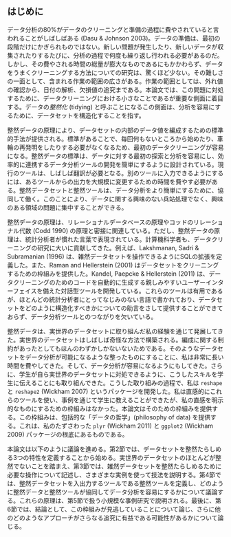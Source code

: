 ## はじめに

データ分析の80%がデータのクリーニングと準備の過程に費やされていると言われることがしばしばある (Dasu & Johnson 2003)。データの準備は、最初の段階だけにかぎられものではない。新しい問題が発生したり、新しいデータが収集されたりするたびに、分析の過程で何度も繰り返し行われる必要があるのだ。しかし、その費やされる時間の総量が膨大なものであるにもかかわらず、データをうまくクリーニングする方法についての研究は、驚くほど少ない。その難しさの一面として、含まれる作業の範囲の広さがある。作業の範囲としては、外れ値の確認から、日付の解析、欠損値の追究まである。本論文では、この問題に対処するために、データクリーニングにおける小さなことであるが重要な側面に着目する。データの*整然化* (tidying) と呼ぶことになるこの側面は、分析を容易にするために、データセットを構造化することを指す。

整然データの原理により、データセットの内部のデータ値を編成するための標準的手法が提供される。標準があることで、毎回何もないところから始めたり、車輪の再発明をしたりする必要がなくなるため、最初のデータクリーニングが容易になる。整然データの標準は、データに対する最初の探索と分析を容易にし、効率的に連携するデータ分析ツールの開発を簡単にするように設計されている。現行のツールは、しばしば翻訳が必要となる。別のツールに入力できるようにするには、あるツールからの出力を大規模に変更するための時間を費やす必要がある。整然データセットと整然ツールは、データ分析をより簡単にするために、協同して働く。このことにより、データに関する興味のない兵站処理でなく、興味のある領域の問題に集中することができる。

整然データの原理は、リレーショナルデータベースの原理やコッドのリレーショナル代数 (Codd 1990) の原理と密接に関連している。ただし、整然データの原理は、統計分析者が慣れた言葉で表現されている。計算機科学者も、データクリーニングの研究に大いに貢献してきた。例えば、Lakshmanan, Sadri & Subramanian (1996) は、雑然データセットを操作できるようにSQLの拡張を定義した。また、Raman and Hellerstein (2001) はデータセットをクリーニングするための枠組みを提供した。Kandel, Paepcke & Hellerstein (2011) は、データクリーニングのためのコードを自動的に生成する親しみやすいユーザーインターフェイスを備えた対話型ツールを開発している。これらのツールは有用であるが、ほとんどの統計分析者にとってなじみのない言語で書かれており、データセットをどのように構造化すべきかについての助言をさして提供することができておらず、データ分析ツールとのつながりを欠いている。

整然データは、実世界のデータセットに取り組んだ私の経験を通じて発展してきた。実世界のデータセットはしばしば奇怪な方法で構築される。編成に関する制約があったとしてもほんのわずかしかないないためである。そのようなデータセットをデータ分析が可能になるような整ったものにすることに、私は非常に長い時間を費やしてきた。そして、データ分析が容易になるようにもしてきた。さらに、学生が自ら実世界のデータセットに対処できるように、こうしたスキルを学生に伝えることにも取り組んできた。こうした取り組みの過程で、私は `reshape` と `reshape2` (Wickham 2007) というパッケージを開発した。私は直感的にこれらのツールを使い、事例を通じて学生に教えることができたが、私の直感を明示的なものにするための枠組みはなかった。本論文はそのための枠組みを提供する。この枠組みは、包括的な「データの哲学」(philosophy of data) を提供する。これは、私のたずさわった `plyr` (Wickham 2011) と `ggplot2` (Wickham 2009) パッケージの根底にあるものである。

本論文は以下のように議論を進める。第2節では、データセットを整然たらしめる3つの特性を定義することから始める。実世界のデータセットのほとんどが整然でないことを踏まえ、第3節では、雑然データセットを整然たらしめるために必要な操作について記述し、さまざまな実例を使って技法を説明する。第4節では、整然データセットを入出力するツールである整然ツールを定義し、どのように整然データと整然ツールが協同してデータ分析を容易にするかについて議論する。これらの原理は、第5節で扱う小規模な事例研究で説明される。最後に、第6節では、結論として、この枠組みが見逃していることについて論じ、さらに他のどのようなアプローチがさらなる追究に有益である可能性があるかについて論じる。
